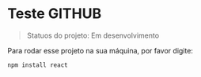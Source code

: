 <h1> Teste GITHUB</h1>

> Statuos do projeto: Em desenvolvimento

Para rodar esse projeto na sua máquina, por favor digite:

```
npm install react
```

